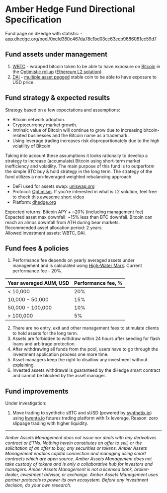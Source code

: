 # Amber Hedge Fund Directional Specification

Fund page on dHedge with statistic: - [app.dhedge.org/pool/0xcfd380c467da78c1bd03cc63ceb9686081cc59d7](https://app.dhedge.org/pool/0xcfd380c467da78c1bd03cc63ceb9686081cc59d7)

## Fund assets under management

1. [WBTC](https://wbtc.network/) - wrapped bitcoin token to be able to have exposure on [Bitcoin](https://bitcoin.org/en/) in the [Optimistic rollup](https://www.optimism.io/) ([Ethereum L2 solution](https://ethereum.org/en/developers/docs/scaling/optimistic-rollups/)).  
2. [DAI](https://makerdao.com/en/) - [multiple asset pegged](https://en.wikipedia.org/wiki/Dai_(cryptocurrency)) stable coin to be able to have exposure to USD price. 

## Fund strategy & expected results

Strategy based on a few expectations and assumptions:
* Bitcoin network adoption.
* Cryptocurrency market growth.
* Intrinsic value of Bitcoin will continue to grow due to increasing bitcoin-related businesses and the Bitcoin name as a trademark.
* Using leverage trading increases risk disproportionately due to the high volatility of Bitcoin

Taking into account these assumptions it looks rationally to develop a strategy to increase (accumulate) Bitcoin using short-term market inefficiency and volatility. The main purpose of this fund is to outperform the simple BTC buy & hold strategy in the long term. The strategy of the fund utilizes a non-leveraged weighted rebalancing approach.
- DeFi used for assets swap: [uniswap.org](https://uniswap.org/)
- Protocol: [Optimism](https://www.optimism.io/). If you're interested in what is L2 solution, feel free to check [this awesome short video](https://www.youtube.com/watch?v=BgCgauWVTs0)
- Platform: [dhedge.org](https://www.dhedge.org/)

Expected returns: Bitcoin APY + ~20% (including management fee)  
Expected asset max downfall: ~15% less than BTC downfall. Bitcoin can reach an almos downfall from ATH during bear markets.  
Recommended asset allocation period: 2 years.  
Allowed investment assets: WBTC, DAI.

## Fund fees & policies

1. Performance fee depends on yearly averaged assets under management and is calculated using [High-Water Mark](https://www.investopedia.com/terms/h/highwatermark.asp). Current performance fee - 20%.

|Year averaged AUM, USD|Performance fee, %|
|:---------------------|:-----------------|
|< 10,000              |20%               |
|10,000 - 50,000       |15%               |
|50,000 -  100,000     |10%               |
|> 100,000             |5%                |

2. There are no entry, exit and other management fees to stimulate clients to hold assets for the long term.    
3. Assets are forbidden to withdraw within 24 hours after seeding for flash loans and arbitrage protection.  
4. After withdrawing all funds from the pool, users have to go through the investment application process one more time.  
5. Asset managers keep the right to disallow any investment without explaining.  
6. Invested assets withdrawal is guaranteed by the dHedge smart contract and cannot be blocked by the asset manager.

## Fund improvements

Under investigation:  
1. Move trading to synthetic sBTC and sUSD (powered by [synthetix.io](https://synthetix.io/)) using [kwenta.io](https://kwenta.io/) futures trading platform with 1x leverage. Reason: zero slippage trading with higher liquidity.

----

*Amber Assets Management does not issue nor deals with any derivatives contract or ETNs. Nothing herein constitutes an offer to sell, or the solicitation of an offer to buy, any securities or tokens. Amber Assets Management enables capital connection and managing using smart contracts which are open source. Amber Assets Management does not take custody of tokens and is only a collaborative hub for investors and managers. Amber Assets Management is not a licensed bank, broker-dealer, investment advisor, or exchange. Amber Assets Management uses partner protocols to power its own ecosystem. Before any investment decision, do your own research.*